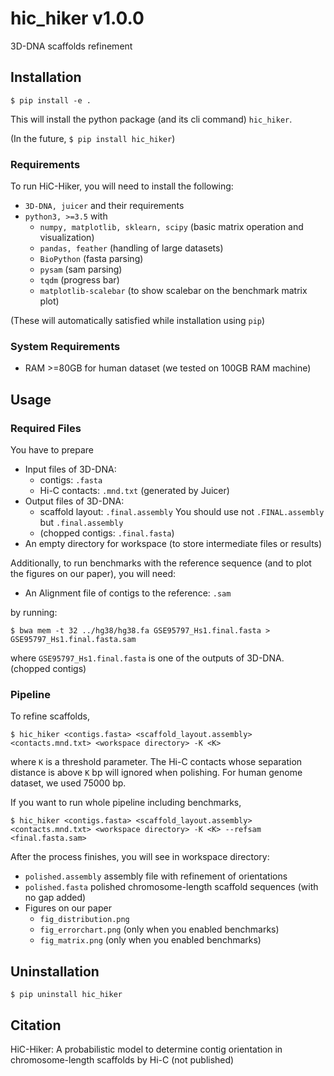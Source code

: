 # hic_hiker v1.0.0

3D-DNA scaffolds refinement


## Installation
```
$ pip install -e .
```

This will install the python package (and its cli command) `hic_hiker`.

(In the future, `$ pip install hic_hiker`)

### Requirements

To run HiC-Hiker, you will need to install the following:

- `3D-DNA, juicer` and their requirements
- `python3, >=3.5` with
    - `numpy, matplotlib, sklearn, scipy` (basic matrix operation and visualization)
    - `pandas, feather` (handling of large datasets)
    - `BioPython` (fasta parsing)
    - `pysam` (sam parsing)
    - `tqdm` (progress bar)
    - `matplotlib-scalebar` (to show scalebar on the benchmark matrix plot)

(These will automatically satisfied while installation using `pip`)

### System Requirements

- RAM >=80GB for human dataset (we tested on 100GB RAM machine)


## Usage

### Required Files

You have to prepare

- Input files of 3D-DNA:
    - contigs: `.fasta`
    - Hi-C contacts: `.mnd.txt` (generated by Juicer)
- Output files of 3D-DNA:
    - scaffold layout: `.final.assembly`
        You should use not `.FINAL.assembly` but `.final.assembly`
    - (chopped contigs: `.final.fasta`)
- An empty directory for workspace (to store intermediate files or results)

Additionally, to run benchmarks with the reference sequence (and to plot the figures on our paper), you will need:

- An Alignment file of contigs to the reference: `.sam`

by running:
```
$ bwa mem -t 32 ../hg38/hg38.fa GSE95797_Hs1.final.fasta > GSE95797_Hs1.final.fasta.sam
```
where `GSE95797_Hs1.final.fasta` is one of the outputs of 3D-DNA. (chopped contigs)

### Pipeline

To refine scaffolds,

```
$ hic_hiker <contigs.fasta> <scaffold_layout.assembly> <contacts.mnd.txt> <workspace directory> -K <K>
```

where `K` is a threshold parameter. The Hi-C contacts whose separation distance is above `K` bp will ignored when polishing. For human genome dataset, we used 75000 bp.

If you want to run whole pipeline including benchmarks,

```
$ hic_hiker <contigs.fasta> <scaffold_layout.assembly> <contacts.mnd.txt> <workspace directory> -K <K> --refsam <final.fasta.sam>
```

After the process finishes, you will see in workspace directory:

- `polished.assembly` assembly file with refinement of orientations
- `polished.fasta` polished chromosome-length scaffold sequences (with no gap added)
- Figures on our paper
    - `fig_distribution.png`
    - `fig_errorchart.png` (only when you enabled benchmarks)
    - `fig_matrix.png` (only when you enabled benchmarks)

## Uninstallation

```
$ pip uninstall hic_hiker
```

## Citation

HiC-Hiker: A probabilistic model to determine contig orientation in chromosome-length scaffolds by Hi-C (not published)
